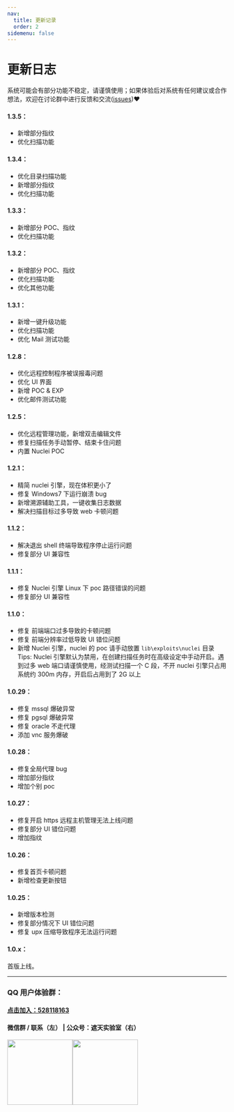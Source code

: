 ```yaml
---
nav:
  title: 更新记录
  order: 2
sidemenu: false
---
```


# 更新日志

<Alert>
系统可能会有部分功能不稳定，请谨慎使用；如果体验后对系统有任何建议或合作想法，欢迎在讨论群中进行反馈和交流(<a href="https://github.com/yqcs/prismx/issues">issues</a>)❤
</Alert>

#### 1.3.5：

- 新增部分指纹
- 优化扫描功能

#### 1.3.4：

- 优化目录扫描功能
- 新增部分指纹
- 优化扫描功能

#### 1.3.3：

- 新增部分 POC、指纹
- 优化扫描功能

#### 1.3.2：

- 新增部分 POC、指纹
- 优化扫描功能
- 优化其他功能

#### 1.3.1：

- 新增一键升级功能
- 优化扫描功能
- 优化 Mail 测试功能

#### 1.2.8：

- 优化远程控制程序被误报毒问题
- 优化 UI 界面
- 新增 POC & EXP
- 优化邮件测试功能

#### 1.2.5：

- 优化远程管理功能，新增双击编辑文件
- 修复扫描任务手动暂停、结束卡住问题
- 内置 Nuclei POC

#### 1.2.1：

- 精简 nuclei 引擎，现在体积更小了
- 修复 Windows7 下运行崩溃 bug
- 新增溯源辅助工具，一键收集日志数据
- 解决扫描目标过多导致 web 卡顿问题

#### 1.1.2：

- 解决退出 shell 终端导致程序停止运行问题
- 修复部分 UI 兼容性

#### 1.1.1：

- 修复 Nuclei 引擎 Linux 下 poc 路径错误的问题
- 修复部分 UI 兼容性

#### 1.1.0：

- 修复 前端端口过多导致的卡顿问题
- 修复 前端分辨率过低导致 UI 错位问题
- 新增 Nuclei 引擎，nuclei 的 poc 请手动放置 `lib\exploits\nuclei` 目录
  Tips:
  Nuclei 引擎默认为禁用，在创建扫描任务时在高级设定中手动开启。遇到过多 web 端口请谨慎使用，经测试扫描一个 C 段，不开 nuclei 引擎只占用系统约 300m 内存，开启后占用到了 2G 以上

#### 1.0.29：

- 修复 mssql 爆破异常
- 修复 pgsql 爆破异常
- 修复 oracle 不走代理
- 添加 vnc 服务爆破

#### 1.0.28：

- 修复全局代理 bug
- 增加部分指纹
- 增加个别 poc

#### 1.0.27：

- 修复开启 https 远程主机管理无法上线问题
- 修复部分 UI 错位问题
- 增加指纹

#### 1.0.26：

- 修复首页卡顿问题
- 新增检查更新按钮

#### 1.0.25：

- 新增版本检测
- 修复部分情况下 UI 错位问题
- 修复 upx 压缩导致程序无法运行问题

#### 1.0.x：

首版上线。

---

### QQ 用户体验群：

#### [点击加入：528118163](https://jq.qq.com/?_wv=1027&k=azWZhmSy)

#### 微信群 / 联系（左） | 公众号：遮天实验室（右）

<img src="/static/wx.jpg" width="150"><img src="/static/wx_qrcode.jpg" width="150">
